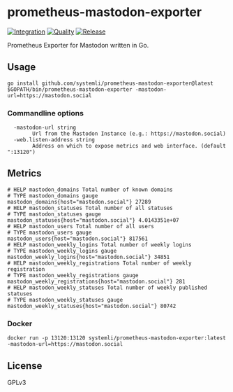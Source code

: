 # prometheus-mastodon-exporter

[![Integration](https://github.com/systemli/prometheus-mastodon-exporter/actions/workflows/integration.yml/badge.svg)](https://github.com/systemli/prometheus-mastodon-exporter/actions/workflows/integration.yml)
[![Quality](https://github.com/systemli/prometheus-mastodon-exporter/actions/workflows/quality.yml/badge.svg)](https://github.com/systemli/prometheus-mastodon-exporter/actions/workflows/quality.yml)
[![Release](https://github.com/systemli/prometheus-mastodon-exporter/actions/workflows/release.yml/badge.svg)](https://github.com/systemli/prometheus-mastodon-exporter/actions/workflows/release.yml)

Prometheus Exporter for Mastodon written in Go.

## Usage

```shell
go install github.com/systemli/prometheus-mastodon-exporter@latest
$GOPATH/bin/prometheus-mastodon-exporter -mastodon-url=https://mastodon.social
```

### Commandline options

```text
  -mastodon-url string
        Url from the Mastodon Instance (e.g.: https://mastodon.social)
  -web.listen-address string
        Address on which to expose metrics and web interface. (default ":13120")
```

## Metrics

```text
# HELP mastodon_domains Total number of known domains
# TYPE mastodon_domains gauge
mastodon_domains{host="mastodon.social"} 27289
# HELP mastodon_statuses Total number of all statuses
# TYPE mastodon_statuses gauge
mastodon_statuses{host="mastodon.social"} 4.0143351e+07
# HELP mastodon_users Total number of all users
# TYPE mastodon_users gauge
mastodon_users{host="mastodon.social"} 817561
# HELP mastodon_weekly_logins Total number of weekly logins
# TYPE mastodon_weekly_logins gauge
mastodon_weekly_logins{host="mastodon.social"} 34851
# HELP mastodon_weekly_registrations Total number of weekly registration
# TYPE mastodon_weekly_registrations gauge
mastodon_weekly_registrations{host="mastodon.social"} 281
# HELP mastodon_weekly_statuses Total number of weekly published statuses
# TYPE mastodon_weekly_statuses gauge
mastodon_weekly_statuses{host="mastodon.social"} 80742
```

### Docker

```shell
docker run -p 13120:13120 systemli/prometheus-mastodon-exporter:latest -mastodon-url=https://mastodon.social
```

## License

GPLv3
